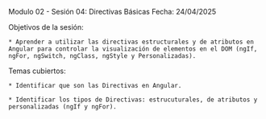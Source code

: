 Modulo 02 - Sesión 04: Directivas Básicas
Fecha: 24/04/2025

Objetivos de la sesión:

	* Aprender a utilizar las directivas estructurales y de atributos en Angular para controlar la visualización de elementos en el DOM (ngIf, ngFor, ngSwitch, ngClass, ngStyle y Personalizadas).
 
Temas cubiertos:

	* Identificar que son las Directivas en Angular.
 
	* Identificar los tipos de Directivas: estrucuturales, de atributos y personalizadas (ngIf y ngFor).
 
	
